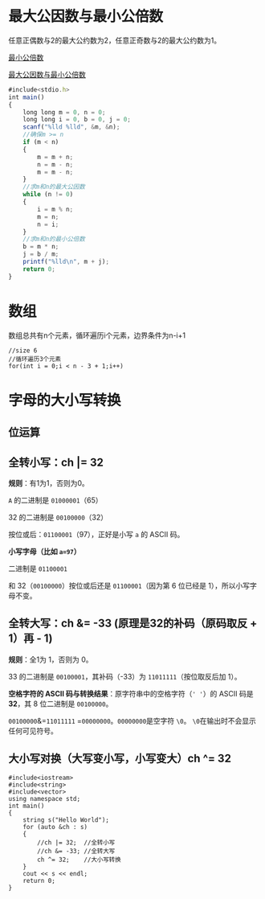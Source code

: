 # 最大公因数与最小公倍数

任意正偶数与2的最大公约数为2，任意正奇数与2的最大公约数为1。

[最小公倍数](https://leetcode.cn/problems/smallest-even-multiple/solutions/2236371/zui-xiao-ou-bei-shu-by-leetcode-solution-vy2o/?envType=study-plan-v2&envId=primers-list)

[最大公因数与最小公倍数](https://blog.csdn.net/2301_78847073/article/details/145835232?spm=1001.2014.3001.5501)

```javascript
#include<stdio.h>
int main()
{
	long long m = 0, n = 0;
	long long i = 0, b = 0, j = 0;
	scanf("%lld %lld", &m, &n);
	//确保m >= n
	if (m < n)
	{
		m = m + n;
		n = m - n;
		m = m - n;
	}
	//求m和n的最大公因数
	while (n != 0)
	{
		i = m % n;
		m = n;
		n = i;
	}
	//求m和n的最小公倍数
	b = m * n;
	j = b / m;
	printf("%lld\n", m + j);
	return 0;
}

```

# 数组

数组总共有n个元素，循环遍历i个元素，边界条件为n-i+1

```
//size 6
//循环遍历3个元素
for(int i = 0;i < n - 3 + 1;i++)
```

# 字母的大小写转换

## 位运算

## 全转小写：ch |= 32

**规则**：有1为1，否则为0。

`A` 的二进制是 `01000001`（65）

32 的二进制是 `00100000`（32）

按位或后：`01100001`（97），正好是小写 `a` 的 ASCII 码。

**小写字母（比如 `a=97`）**

二进制是 `01100001`

和 32（`00100000`）按位或后还是 `01100001`（因为第 6 位已经是 1），所以小写字母不变。

## 全转大写：ch &= -33 (原理是32的补码（原码取反 + 1）再 - 1)

**规则**：全1为 1，否则为 0。

33 的二进制是 `00100001`，其补码（-33）为 `11011111`（按位取反后加 1）。

**空格字符的 ASCII 码与转换结果**：原字符串中的空格字符（`' '`）的 ASCII 码是 **32**，其 8 位二进制是 `00100000`。

`00100000`&=`11011111`  =`00000000`。`00000000`是空字符 `\0`。 `\0`在输出时不会显示任何可见符号。

## 大小写对换（大写变小写，小写变大）ch ^= 32

```
#include<iostream>
#include<string>
#include<vector>
using namespace std;
int main()
{
	string s("Hello World");
	for (auto &ch : s)
	{
		//ch |= 32;  //全转小写
		//ch &= -33; //全转大写
		ch ^= 32;	 //大小写转换
	}
	cout << s << endl;
	return 0;
}
```

